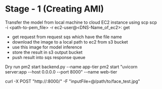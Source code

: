 # Stage - 1 (Creating AMI)
Transfer the model from local machine to cloud EC2 instance using scp
scp -i <path-to-pem_file> -r <path-to-folder> ec2-user@<DNS-Name_of_ec2>:<path-to-folder-in-ec2>
get 
- get request from request sqs which have the file name
- download the image to a local path to ec2 from s3 bucket
- use this image for model inference
- store the result in s3 output bucket
- push result into sqs response queue


Dry run
pm2 start backend.py --name app-tier
pm2 start "uvicorn server:app --host 0.0.0.0 --port 8000" --name web-tier

curl -X POST "http://<EC2-PUBLIC-IP>:8000/" -F "inputFile=@/path/to/face_test.jpg"
